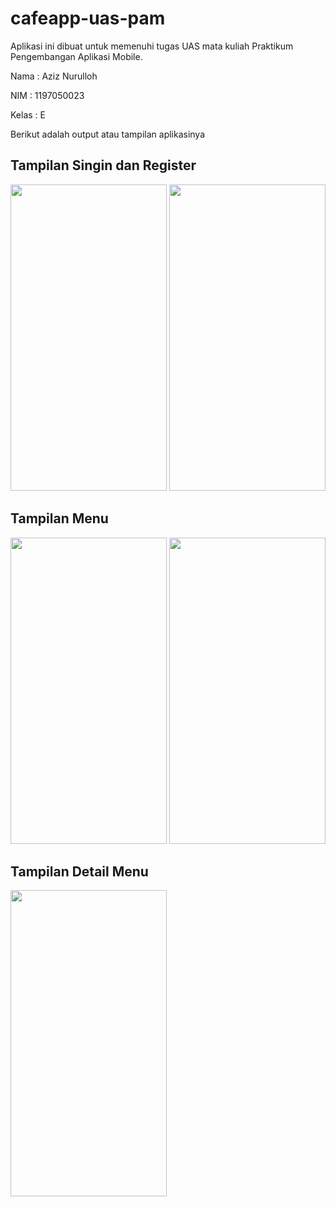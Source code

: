 # cafeapp-uas-pam
Aplikasi ini dibuat untuk memenuhi tugas UAS mata kuliah Praktikum Pengembangan Aplikasi Mobile.

Nama : Aziz Nurulloh

NIM : 1197050023

Kelas : E

Berikut adalah output atau tampilan aplikasinya

## Tampilan Singin dan Register
<p float="left">
  <img src="https://user-images.githubusercontent.com/65340303/148314280-d7fc910c-a7d6-4a14-85ec-87c683272f6c.jpeg" width="250" height="490">
  <img src="https://user-images.githubusercontent.com/65340303/148316985-581c0488-d158-4163-bb77-1c32e4eef5af.jpeg" width="250" height="490">
</p>


## Tampilan Menu
<p float="left">
  <img src="https://user-images.githubusercontent.com/65340303/148317169-8c00c75a-6011-4cf1-a044-122e2fe429c8.jpeg" width="250" height="490">
  <img src="https://user-images.githubusercontent.com/65340303/148317248-84fc6640-90e5-4ab8-90b1-8c7213582365.jpeg" width="250" height="490">
</p>

## Tampilan Detail Menu
<img src="https://user-images.githubusercontent.com/65340303/148317350-a6b38ada-aaff-4947-91dd-7649460bf09b.jpeg" width="250" height="490">

